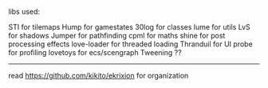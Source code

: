 libs used:

STI             for tilemaps
Hump            for gamestates
30log           for classes
lume            for utils
LvS             for shadows
Jumper          for pathfinding
cpml            for maths
shine           for post processing effects
love-loader     for threaded loading
Thranduil       for UI
probe           for profiling
lovetoys        for ecs/scengraph
Tweening        ??

-----------
read https://github.com/kikito/ekrixion
for organization